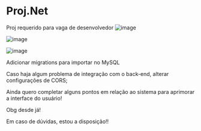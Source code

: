 # Proj.Net
 Proj requerido para vaga de desenvolvedor
![image](https://github.com/fabioborecki/Proj_Vaga_Dev/assets/59380306/42f48905-ac3c-43e0-ad4b-a9f17e22b109)

![image](https://github.com/fabioborecki/Proj_Vaga_Dev/assets/59380306/6c30481f-5222-4e49-8ba5-54293c1fee4e)

![image](https://github.com/fabioborecki/Proj_Vaga_Dev/assets/59380306/e4167224-f252-483e-94c6-653e95a99e91)

Adicionar migrations para importar no MySQL

Caso haja algum problema de integração com o back-end, alterar configurações de CORS;

Ainda quero completar alguns pontos em relação ao sistema para aprimorar a interface do usuário!

Obg desde já!

Em caso de dúvidas, estou a disposição!!
